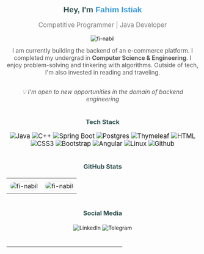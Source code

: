 <!-- Main Title Section -->
<h2 align="center" style="font-family: Arial, sans-serif; color: #2F4F4F;">
  Hey, I'm <b><a href="https://www.linkedin.com/in/fahimistiak/" style="color: #3498DB; text-decoration: none;">Fahim Istiak</a></b>
</h2>
<p align="center" style="font-size: 1.2em; color: #808080;">
  Competitive Programmer | Java Developer
</p>

<!-- Profile Views & Codeforces Badge -->
<p align="center"> 
  <img src="https://komarev.com/ghpvc/?username=fi-nabil&label=Profile%20views&color=0e75b6&style=flat" alt="fi-nabil" />
</p>

<!-- Brief Introduction -->
<p align="center" style="font-size: 1.1em; color: #555555; max-width: 800px; margin: 0 auto;">
  I am currently building the backend of an e-commerce platform. I completed my undergrad in <b>Computer Science & Engineering</b>. 
  I enjoy problem-solving and tinkering with algorithms. Outside of tech, I'm also invested in reading and traveling.
</p>

<!-- New Opportunities Section -->
<br />
<p align="center" style="font-size: 1.1em; font-style: italic; color: #555555;">
  💡 <i>I'm open to new opportunities in the domain of backend engineering</i>
</p>

<!-- Tech Stack -->
<h3 align="center" style="color: #2F4F4F; margin-top: 40px;">Tech Stack</h3>
<p align="center" style="font-size: 1.2em;">
  <img src="https://img.shields.io/badge/Java-FF4154?style=for-the-badge&labelColor=black&logo=openjdk&logoColor=FF4154" alt="Java"/>
  <img src="https://img.shields.io/badge/CPP-004283?style=for-the-badge&labelColor=black&logo=cplusplus&logoColor=004283" alt="C++"/>
  <img src="https://img.shields.io/badge/SpringBoot-4EA94B?style=for-the-badge&labelColor=black&logo=spring&logoColor=4EA94B" alt="Spring Boot"/>
  <img src="https://img.shields.io/badge/Postgres-50ABE7?style=for-the-badge&labelColor=black&logo=postgresql&logoColor=50ABE7" alt="Postgres"/>
  <img src="https://img.shields.io/badge/Thymeleaf-008000?style=for-the-badge&labelColor=black&logo=thymeleaf&logoColor=008000" alt="Thymeleaf"/>
  <img src="https://img.shields.io/badge/HTML5-E34F26?style=for-the-badge&labelColor=black&logo=html5&logoColor=E34F26" alt="HTML"/>
  <img src="https://img.shields.io/badge/CSS3-1572B6?style=for-the-badge&labelColor=black&logo=css3&logoColor=1572B6" alt="CSS3"/>
  <img src="https://img.shields.io/badge/Bootstrap-563D7C?style=for-the-badge&labelColor=black&logo=bootstrap&logoColor=563D7C" alt="Bootstrap"/>
  <img src="https://img.shields.io/badge/Angular-FF0000?style=for-the-badge&labelColor=black&logo=angular&logoColor=FF0000" alt="Angular"/>
  <img src="https://img.shields.io/badge/Linux-F0DB4F?style=for-the-badge&labelColor=black&logo=linux&logoColor=F0DB4F" alt="Linux"/>
  <img src="https://img.shields.io/badge/Github-ffffff?style=for-the-badge&labelColor=black&logo=github&logoColor=ffffff" alt="Github"/>
</p>

<!-- GitHub Stats and Top Languages -->
<h3 align="center" style="color: #2F4F4F; margin-top: 40px;">GitHub Stats</h3>
<table align="center" style="width: 80%; max-width: 900px; margin-top: 20px;">
  <tr>
    <td align="center" style="padding: 10px;">
      <img src="https://github-readme-stats.vercel.app/api?username=fi-nabil&show_icons=true&locale=en" alt="fi-nabil" style="border-radius: 10px; box-shadow: 0 0 10px rgba(0,0,0,0.1);" />
    </td>
    <td align="center" style="padding: 10px;">
      <img src="https://github-readme-stats.vercel.app/api/top-langs/?username=fi-nabil&layout=compact&theme=graywhite" alt="fi-nabil" style="border-radius: 10px; box-shadow: 0 0 10px rgba(0,0,0,0.1);" />
    </td>
  </tr>
</table>

<!-- Social Media Section -->
<h3 align="center" style="color: #2F4F4F; margin-top: 40px;">Social Media</h3>
<p align="center" style="margin-top: 20px;">
  <a href="https://www.linkedin.com/in/fahimistiak/" target="_blank" style="text-decoration: none;">
    <img src="https://img.shields.io/badge/LinkedIn-085E89?style=for-the-badge&labelColor=black&logo=linkedin&logoColor=085E89" alt="LinkedIn"/>
  </a>
  <a href="https://t.me/FI_Nabil" target="_blank" style="text-decoration: none;">
    <img src="https://img.shields.io/badge/Telegram-2EA5DB?style=for-the-badge&labelColor=black&logo=telegram&logoColor=2EA5DB" alt="Telegram"/>
  </a>
</p>

<hr style="border: 1px solid #D3D3D3; width: 60%; margin-top: 40px;">
